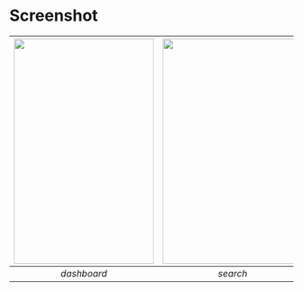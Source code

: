 # Screenshot

|<a href="url"><img src=screenshoot/home.gif  align="center" height="400" width="248" ></a> |<a href="url"><img src=/screenshoot/search.gif  align="center" height="400" width="248" ></a>|<a href="url"><img src=/screenshoot/detail.gif  align="center" height="400" width="248" ></a>|
|:-----------:|:--------:|:--------:|
| *dashboard* | *search* | *detail* |